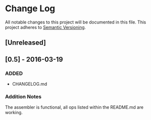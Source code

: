 # Change Log
All notable changes to this project will be documented in this file.
This project adheres to [Semantic Versioning](http://semver.org/).

## [Unreleased]

## [0.5] - 2016-03-19
### ADDED
- CHANGELOG.md

### Addition Notes
The assembler is functional, all ops listed within the README.md are working.
